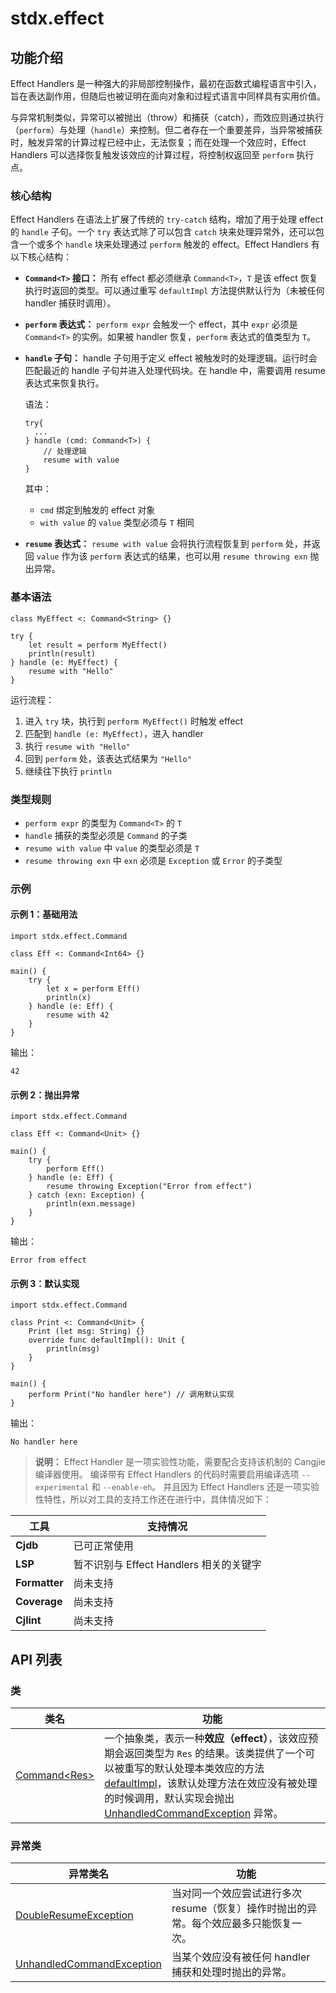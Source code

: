 # stdx.effect

## 功能介绍

Effect Handlers 是一种强大的非局部控制操作，最初在函数式编程语言中引入，旨在表达副作用，但随后也被证明在面向对象和过程式语言中同样具有实用价值。

与异常机制类似，异常可以被抛出（throw）和捕获（catch），而效应则通过执行（`perform`）与处理（`handle`）来控制。但二者存在一个重要差异，当异常被捕获时，触发异常的计算过程已经中止，无法恢复；而在处理一个效应时，Effect Handlers 可以选择恢复触发该效应的计算过程，将控制权返回至 `perform` 执行点。

### 核心结构

Effect Handlers 在语法上扩展了传统的 `try-catch` 结构，增加了用于处理 effect 的 `handle` 子句。一个 `try` 表达式除了可以包含 `catch` 块来处理异常外，还可以包含一个或多个 `handle` 块来处理通过 `perform` 触发的 effect。Effect Handlers 有以下核心结构：

- **`Command<T>` 接口：**
所有 effect 都必须继承 `Command<T>`，`T` 是该 effect 恢复执行时返回的类型。可以通过重写 `defaultImpl` 方法提供默认行为（未被任何 handler 捕获时调用）。

- **`perform` 表达式：**
`perform expr` 会触发一个 effect，其中 `expr` 必须是 `Command<T>` 的实例。如果被 handler 恢复，`perform` 表达式的值类型为 `T`。

- **`handle` 子句：**
handle 子句用于定义 effect 被触发时的处理逻辑。运行时会匹配最近的 handle 子句并进入处理代码块。在 handle 中，需要调用 resume 表达式来恢复执行。

    语法：

  ```cangjie
  try{
    ...  
  } handle (cmd: Command<T>) {
      // 处理逻辑
      resume with value
  }
  ```

  其中：

  - `cmd` 绑定到触发的 effect 对象
  - `with value` 的 `value` 类型必须与 `T` 相同

- **`resume` 表达式：**
`resume with value` 会将执行流程恢复到 `perform` 处，并返回 `value` 作为该 `perform` 表达式的结果，也可以用 `resume throwing exn` 抛出异常。

### 基本语法

```cangjie
class MyEffect <: Command<String> {}

try {
    let result = perform MyEffect()
    println(result)
} handle (e: MyEffect) {
    resume with "Hello"
}
```

运行流程：

1. 进入 `try` 块，执行到 `perform MyEffect()` 时触发 effect
2. 匹配到 `handle (e: MyEffect)`，进入 handler
3. 执行 `resume with "Hello"`
4. 回到 `perform` 处，该表达式结果为 `"Hello"`
5. 继续往下执行 `println`

### 类型规则

- `perform expr` 的类型为 `Command<T>` 的 `T`
- `handle` 捕获的类型必须是 `Command` 的子类
- `resume with value` 中 `value` 的类型必须是 `T`
- `resume throwing exn` 中 `exn` 必须是 `Exception` 或 `Error` 的子类型

### 示例

#### 示例 1：基础用法

```cangjie
import stdx.effect.Command

class Eff <: Command<Int64> {}

main() {
    try {
        let x = perform Eff()
        println(x)
    } handle (e: Eff) {
        resume with 42
    }
}
```

输出：

```text
42
```

#### 示例 2：抛出异常

```cangjie
import stdx.effect.Command

class Eff <: Command<Unit> {}

main() {
    try {
        perform Eff()
    } handle (e: Eff) {
        resume throwing Exception("Error from effect")
    } catch (exn: Exception) {
        println(exn.message)
    }
}
```

输出：

```text
Error from effect
```

#### 示例 3：默认实现

```cangjie
import stdx.effect.Command

class Print <: Command<Unit> {
    Print (let msg: String) {}
    override func defaultImpl(): Unit {
        println(msg)
    }
}

main() {
    perform Print("No handler here") // 调用默认实现
}
```

输出：

```text
No handler here
```

> **说明：**
> Effect Handler 是一项实验性功能，需要配合支持该机制的 Cangjie 编译器使用。
> 编译带有 Effect Handlers 的代码时需要启用编译选项 `--experimental` 和 `--enable-eh`。
> 并且因为 Effect Handlers 还是一项实验性特性，所以对工具的支持工作还在进行中，具体情况如下：

| 工具              | 支持情况                            |
| --------------- | ------------------------------- |
| **Cjdb**        |  已可正常使用                        |
| **LSP**         |  暂不识别与 Effect Handlers 相关的关键字 |
| **Formatter**   |  尚未支持                          |
| **Coverage** |  尚未支持                          |
| **Cjlint**      |  尚未支持                          |

## API 列表

### 类

| 类名                   | 功能                                                     |
| ---------------------- | ------------------------------------------------------------ |
| [Command\<Res>](./effect_package_api/effect_package_classes.md#class-commandres)         | 一个抽象类，表示一种**效应（effect）**，该效应预期会返回类型为 `Res` 的结果。该类提供了一个可以被重写的默认处理本类效应的方法 [defaultImpl](./effect_package_api/effect_package_classes.md#func-defaultimpl)，该默认处理方法在效应没有被处理的时候调用，默认实现会抛出 [UnhandledCommandException](./effect_package_api/effect_package_exceptions.md#class-unhandledcommandexception) 异常。 |

### 异常类

| 异常类名                    | 功能                                                     |
| --------------------------- | ------------------------------------------------------------ |
| [DoubleResumeException](./effect_package_api/effect_package_exceptions.md#class-doubleresumeexception)     | 当对同一个效应尝试进行多次 resume（恢复）操作时抛出的异常。每个效应最多只能恢复一次。 |
| [UnhandledCommandException](./effect_package_api/effect_package_exceptions.md#class-unhandledcommandexception) | 当某个效应没有被任何 handler 捕获和处理时抛出的异常。        |
